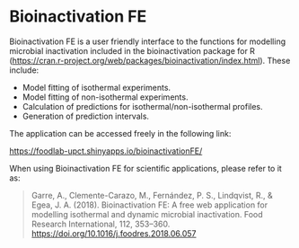 # Bioinactivation FE

Bioinactivation FE is a user friendly interface to the functions for modelling microbial inactivation included in the bioinactivation package for R (https://cran.r-project.org/web/packages/bioinactivation/index.html). These include:

* Model fitting of isothermal experiments.
* Model fitting of non-isothermal experiments.
* Calculation of predictions for isothermal/non-isothermal profiles.
* Generation of prediction intervals.

The application can be accessed freely in the following link:

https://foodlab-upct.shinyapps.io/bioinactivationFE/

When using Bioinactivation FE for scientific applications, please refer to it as:

> Garre, A., Clemente-Carazo, M., Fernández, P. S., Lindqvist, R., & Egea, J. A. (2018). Bioinactivation FE: A free web application for modelling isothermal and dynamic microbial inactivation. Food Research International, 112, 353–360. https://doi.org/10.1016/j.foodres.2018.06.057


